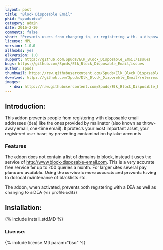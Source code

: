 ```yaml
---
layout: post
title: "Block Disposable Email"
pkid: "spuds:dea"
category: admin
date: 2016-2-10
comments: false
short: "Prevents users from changing to, or registering with, a disposable email address"
license: MPL
version: 1.0.0
allhooks: yes
elkversion: 1.0
support: https://github.com/Spuds/Elk_Block_Disposable_Email/issues
bugs: https://github.com/Spuds/Elk_Block_Disposable_Email/issues
author: spuds
thumbnail: https://raw.githubusercontent.com/Spuds/Elk_Block_Disposable_Email/master/sample_images/dea.jpg
download: https://github.com/Spuds/Elk_Block_Disposable_Email/releases/download/v1.0.0/elk_dea_check.zip
images:
  - dea: https://raw.githubusercontent.com/Spuds/Elk_Block_Disposable_Email/master/sample_images/dea.jpg
---
```


## Introduction:
This addon prevents people from registering with disposable email addresses (dea) like the ones provided by mailinator (also known as throw-away email, one-time email). It protects your most important asset, your registered user base, by preventing contamination by fake accounts.

### Features
The addon does not contain a list of domains to block, instead it uses the service of http://www.block-disposable-email.com. This is a very accurate free service for up to 200 queries a month. For larger sites several pay plans are available.  Using the service is more accurate and prevents having to do local maintenance of blacklists etc.

The addon, when activated, prevents both registering with a DEA as well as changing to a DEA (via profile edits)

## Installation:
{% include install_std.MD %}

### License:
{% include license.MD param="bsd" %}
